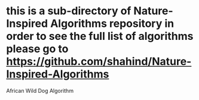 # this is a sub-directory of Nature-Inspired Algorithms repository in order to see the full list of algorithms please go to https://github.com/shahind/Nature-Inspired-Algorithms

African Wild Dog Algorithm